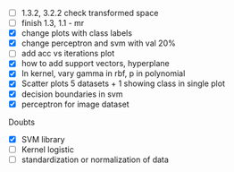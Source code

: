 - [ ] 1.3.2, 3.2.2 check transformed space
- [ ] finish 1.3, 1.1 - mr
- [x] change plots with class labels
- [x] change perceptron and svm with val 20%
- [ ] add acc vs iterations plot
- [x] how to add support vectors, hyperplane
- [x] In kernel, vary gamma in rbf, p in polynomial
- [x] Scatter plots 5 datasets + 1 showing class in single plot
- [x] decision boundaries in svm
- [x] perceptron for image dataset

Doubts
- [x] SVM library
- [ ] Kernel logistic
- [ ] standardization or normalization of data
